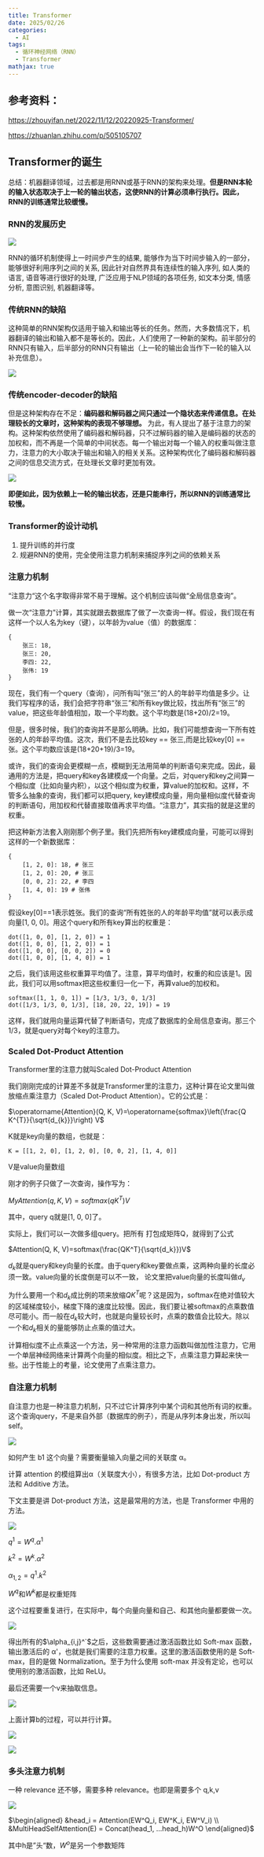 ```yaml
---
title: Transformer
date: 2025/02/26
categories:
  - AI
tags:
  - 循环神经网络（RNN）
  - Transformer
mathjax: true
---
```


## 参考资料：

https://zhouyifan.net/2022/11/12/20220925-Transformer/

https://zhuanlan.zhihu.com/p/505105707


## Transformer的诞生

总结：机器翻译领域，过去都是用RNN或基于RNN的架构来处理。**但是RNN本轮的输入状态取决于上一轮的输出状态，这使RNN的计算必须串行执行。因此，RNN的训练通常比较缓慢。**

### RNN的发展历史

![](https://cdn.jsdelivr.net/gh/gaofeng-lin/picture_bed/img1/v2-71652d6a1eee9def631c18ea5e3c7605_r.jpg)

RNN的循环机制使得上一时间步产生的结果, 能够作为当下时间步输入的一部分，能够很好利用序列之间的关系, 因此针对自然界具有连续性的输入序列, 如人类的语言, 语音等进行很好的处理, 广泛应用于NLP领域的各项任务, 如文本分类, 情感分析, 意图识别, 机器翻译等。

### 传统RNN的缺陷

这种简单的RNN架构仅适用于输入和输出等长的任务。然而，大多数情况下，机器翻译的输出和输入都不是等长的。因此，人们使用了一种新的架构。前半部分的RNN只有输入，后半部分的RNN只有输出（上一轮的输出会当作下一轮的输入以补充信息）。

![](https://cdn.jsdelivr.net/gh/gaofeng-lin/picture_bed/img1/encoder-decoder-rnn.jpg)

### 传统encoder-decoder的缺陷


但是这种架构存在不足：**编码器和解码器之间只通过一个隐状态来传递信息。在处理较长的文章时，这种架构的表现不够理想。**
为此，有人提出了基于注意力的架构。这种架构依然使用了编码器和解码器，只不过解码器的输入是编码器的状态的加权和，而不再是一个简单的中间状态。每一个输出对每一个输入的权重叫做注意力，注意力的大小取决于输出和输入的相关关系。这种架构优化了编码器和解码器之间的信息交流方式，在处理长文章时更加有效。

![](https://cdn.jsdelivr.net/gh/gaofeng-lin/picture_bed/img1/%E6%B3%A8%E6%84%8F%E5%8A%9B%E5%9B%BE.jpg)

**即便如此，因为依赖上一轮的输出状态，还是只能串行，所以RNN的训练通常比较慢。**

### Transformer的设计动机

1. 提升训练的并行度
2. 规避RNN的使用，完全使用注意力机制来捕捉序列之间的依赖关系

### 注意力机制

“注意力“这个名字取得非常不易于理解。这个机制应该叫做“全局信息查询”。

做一次“注意力”计算，其实就跟去数据库了做了一次查询一样。假设，我们现在有这样一个以人名为key（键），以年龄为value（值）的数据库：

```
{
    张三: 18,
    张三: 20,
    李四: 22,
    张伟: 19
}
```

现在，我们有一个query（查询），问所有叫“张三”的人的年龄平均值是多少。让我们写程序的话，我们会把字符串“张三”和所有key做比较，找出所有“张三”的value，把这些年龄值相加，取一个平均数。这个平均数是(18+20)/2=19。

但是，很多时候，我们的查询并不是那么明确。比如，我们可能想查询一下所有姓张的人的年龄平均值。这次，我们不是去比较key == 张三,而是比较key[0] == 张。这个平均数应该是(18+20+19)/3=19。

或许，我们的查询会更模糊一点，模糊到无法用简单的判断语句来完成。因此，最通用的方法是，把query和key各建模成一个向量。之后，对query和key之间算一个相似度（比如向量内积），以这个相似度为权重，算value的加权和。这样，不管多么抽象的查询，我们都可以把query, key建模成向量，用向量相似度代替查询的判断语句，用加权和代替直接取值再求平均值。“注意力”，其实指的就是这里的权重。

把这种新方法套入刚刚那个例子里。我们先把所有key建模成向量，可能可以得到这样的一个新数据库：

```
{
    [1, 2, 0]: 18, # 张三
    [1, 2, 0]: 20, # 张三 
    [0, 0, 2]: 22, # 李四
    [1, 4, 0]: 19 # 张伟 
}
```

假设key[0]==1表示姓张。我们的查询“所有姓张的人的年龄平均值”就可以表示成向量[1, 0, 0]。用这个query和所有key算出的权重是：

```
dot([1, 0, 0], [1, 2, 0]) = 1
dot([1, 0, 0], [1, 2, 0]) = 1
dot([1, 0, 0], [0, 0, 2]) = 0
dot([1, 0, 0], [1, 4, 0]) = 1
```

之后，我们该用这些权重算平均值了。注意，算平均值时，权重的和应该是1。因此，我们可以用softmax把这些权重归一化一下，再算value的加权和。

```
softmax([1, 1, 0, 1]) = [1/3, 1/3, 0, 1/3]
dot([1/3, 1/3, 0, 1/3], [18, 20, 22, 19]) = 19
```

这样，我们就用向量运算代替了判断语句，完成了数据库的全局信息查询。那三个1/3，就是query对每个key的注意力。



### Scaled Dot-Product Attention

Transformer里的注意力就叫Scaled Dot-Product Attention

我们刚刚完成的计算差不多就是Transformer里的注意力，这种计算在论文里叫做放缩点乘注意力（Scaled Dot-Product Attention）。它的公式是：

$\operatorname{Attention}(Q, K, V)=\operatorname{softmax}\left(\frac{Q K^{T}}{\sqrt{d_{k}}}\right) V$

K就是key向量的数组，也就是：

```
K = [[1, 2, 0], [1, 2, 0], [0, 0, 2], [1, 4, 0]] 
```

V是value向量数组

刚才的例子只做了一次查询，操作写为：

$MyAttention(q, K, V)=softmax(qK^T)V$

其中，query q就是[1, 0, 0]了。


实际上，我们可以一次做多组query。把所有
打包成矩阵Q，就得到了公式

$Attention(Q, K, V)=softmax(\frac{QK^T}{\sqrt{d_k}})V$

$d_k$就是query和key向量的长度。由于query和key要做点乘，这两种向量的长度必须一致。value向量的长度倒是可以不一致，
论文里把value向量的长度叫做$d_v$


为什么要用一个和$d_k$成比例的项来放缩$QK^T$呢？这是因为，softmax在绝对值较大的区域梯度较小，梯度下降的速度比较慢。因此，我们要让被softmax的点乘数值尽可能小。而一般在$d_k$较大时，也就是向量较长时，点乘的数值会比较大。除以一个和$d_k$相关的量能够防止点乘的值过大。

计算相似度不止点乘这一个方法，另一种常用的注意力函数叫做加性注意力，它用一个单层神经网络来计算两个向量的相似度。相比之下，点乘注意力算起来快一些。出于性能上的考量，论文使用了点乘注意力。

### 自注意力机制

自注意力也是一种注意力机制，只不过它计算序列中某个词和其他所有词的权重。
这个查询query，不是来自外部（数据库的例子），而是从序列本身出发，所以叫self。


![](https://cdn.jsdelivr.net/gh/gaofeng-lin/picture_bed/img1/v2-c2dce4bd78f5bce82ded5757f56dc0a7_1440w.jpg)

如何产生 b1 这个向量？需要衡量输入向量之间的关联度 α。

计算 attention 的模组算出α（关联度大小），有很多方法，比如 Dot-product 方法和 Additive 方法。

下文主要是讲 Dot-product 方法，这是最常用的方法，也是 Transformer 中用的方法。

![](https://cdn.jsdelivr.net/gh/gaofeng-lin/picture_bed/img1/v2-e6121217c9a613c99ba4830a96302758_1440w.jpg)

$q^1=W^q . \alpha^1$

$k^2=W^k . \alpha^2$

$\alpha_{1,2}=q^1 . k^2$

$W^q$和$W^k$都是权重矩阵

这个过程要重复进行，在实际中，每个向量向量和自己、和其他向量都要做一次。

![](https://cdn.jsdelivr.net/gh/gaofeng-lin/picture_bed/img1/v2-39b7e423ba3bfe911b907c4765768b41_1440w.jpg)

得出所有的$\alpha_{i,j}^`$之后，这些数需要通过激活函数比如 Soft-max 函数，输出激活后的 α'，也就是我们需要的注意力权重。这里的激活函数使用的是 Soft-max，目的是做 Normalization。至于为什么使用 soft-max 并没有定论，也可以使用别的激活函数，比如 ReLU。

最后还需要一个v来抽取信息。


![](https://cdn.jsdelivr.net/gh/gaofeng-lin/picture_bed/img1/v2-f28102dcc1812a8784981a0da494dad8_1440w.jpg)

上面计算b的过程，可以并行计算。

![](https://cdn.jsdelivr.net/gh/gaofeng-lin/picture_bed/img1/v2-b8409fc56a03ee56f5ae2eda988ebc20_1440w.jpg)

![](https://cdn.jsdelivr.net/gh/gaofeng-lin/picture_bed/img1/v2-d70be2b5a56ab773f798d5da2615713e_1440w.jpg)

### 多头注意力机制

一种 relevance 还不够，需要多种 relevance。也即是需要多个 q,k,v

![](https://cdn.jsdelivr.net/gh/gaofeng-lin/picture_bed/img1/v2-fb5641b01ecfbe5c540c60a5ba10e6e8_1440w.jpg)

$\begin{aligned}
&head_i = Attention(EW^Q_i, EW^K_i, EW^V_i) \\
&MultiHeadSelfAttention(E) = Concat(head_1, ...head_h)W^O
\end{aligned}$

其中h是”头“数，$W^o$是另一个参数矩阵